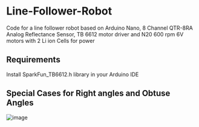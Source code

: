 # Line-Follower-Robot
Code for a line follower robot based on Arduino Nano, 8 Channel QTR-8RA Analog Reflectance Sensor, TB 6612 motor driver and N20 600 rpm 6V motors with 2 Li ion Cells for power

## Requirements 
Install SparkFun_TB6612.h library in your Arduino IDE

## Special Cases for Right angles and Obtuse Angles
![image](https://github.com/djsmanchanda/Line-Follower-Robot/assets/68808848/8c97ac30-4f76-47ce-afe9-9000ec3fb803)
